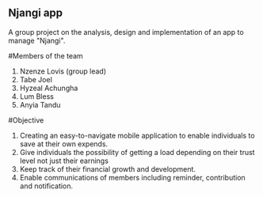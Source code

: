## Njangi app 
A group project on the analysis, design and implementation of an app to manage "Njangi".

#Members of the team
1. Nzenze Lovis (group lead)
2. Tabe Joel
3. Hyzeal Achungha
4. Lum Bless
5. Anyia Tandu

#Objective
1. Creating an easy-to-navigate mobile application to enable individuals to save at their own expends. 
2. Give individuals the possibility of getting a load depending on their trust level not just their earnings
3. Keep track of their financial growth and development.
4. Enable communications of members  including reminder, contribution and notification.



  
